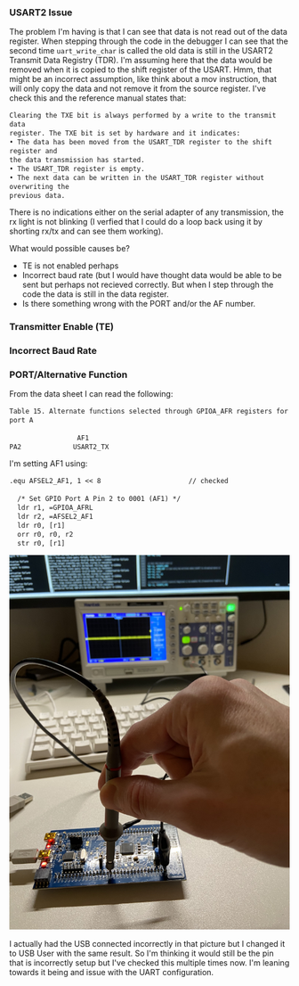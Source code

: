 ### USART2 Issue
The problem I'm having is that I can see that data is not read out of the
data register. When stepping through the code in the debugger I can see that
the second time `uart_write_char` is called the old data is still in the USART2
Transmit Data Registry (TDR). I'm assuming here that the data would be removed
when it is copied to the shift register of the USART. Hmm, that might be an
incorrect assumption, like think about a mov instruction, that will only copy
the data and not remove it from the source register. I've check this and the
reference manual states that:
```
Clearing the TXE bit is always performed by a write to the transmit data
register. The TXE bit is set by hardware and it indicates:
• The data has been moved from the USART_TDR register to the shift register and
the data transmission has started.
• The USART_TDR register is empty.
• The next data can be written in the USART_TDR register without overwriting the
previous data.
```

There is no indications either on the serial adapter of any transmission, the rx
light is not blinking (I verfied that I could do a loop back using it by
shorting rx/tx and can see them working).

What would possible causes be?  
* TE is not enabled perhaps
* Incorrect baud rate (but I would have thought data would be able to be sent
but perhaps not recieved correctly. But when I step through the code the data
is still in the data register.
* Is there something wrong with the PORT and/or the AF number.

### Transmitter Enable (TE)


### Incorrect Baud Rate

### PORT/Alternative Function
From the data sheet I can read the following:
```
Table 15. Alternate functions selected through GPIOA_AFR registers for port A 

                 AF1
PA2             USART2_TX
```
I'm setting AF1 using:
```assembly
.equ AFSEL2_AF1, 1 << 8                      // checked

  /* Set GPIO Port A Pin 2 to 0001 (AF1) */ 
  ldr r1, =GPIOA_AFRL
  ldr r2, =AFSEL2_AF1
  ldr r0, [r1]
  orr r0, r0, r2
  str r0, [r1]
```

![Oscilloscope image of PA2](./uart-oscilloscope.jpg "Oscilloscope image of PA2")

I actually had the USB connected incorrectly in that picture but I changed it
to USB User with the same result.
So I'm thinking it would still be the pin that is incorrectly setup but I've
checked this multiple times now. I'm leaning towards it being and issue with
the UART configuration.


